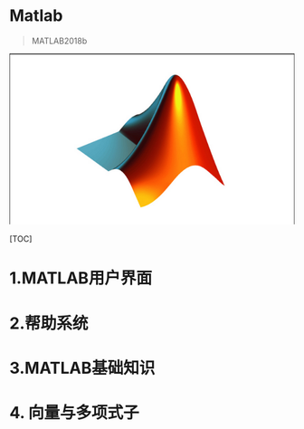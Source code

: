 # Matlab
> MATLAB2018b

![](Imge/CH001/CH00101.png)

[TOC]

# 1.MATLAB用户界面



# 2.帮助系统



# 3.MATLAB基础知识



# 4. 向量与多项式子